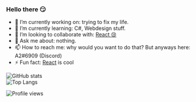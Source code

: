 ### Hello there 😏


- 🔭 I’m currently working on: trying to fix my life.
- 🌱 I’m currently learning: C#, Webdesign stuff.
- 👯 I’m looking to collaborate with: [React 😢](https://github.com/reactdev1337)
- 💬 Ask me about: nothing.
- 📫 How to reach me: why would you want to do that? But anyways here: A2#6909 (Discord)
- ⚡ Fun fact: [React](https://github.com/reactdev1337) is cool

![GitHub stats](https://github-readme-stats.vercel.app/api?username=A2uma0&show_icons=true&theme=radical)
<br>
![Top Langs](https://github-readme-stats.vercel.app/api/top-langs/?username=A2uma0&layout=compact&theme=radical)

![Profile views](https://gpvc.arturio.dev/A2uma0)
